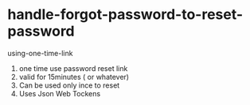 # handle-forgot-password-to-reset-password    
using-one-time-link

1. one time use password reset link    
2. valid for 15minutes ( or whatever)    
3. Can be used only ince to reset    
4. Uses Json Web Tockens   
